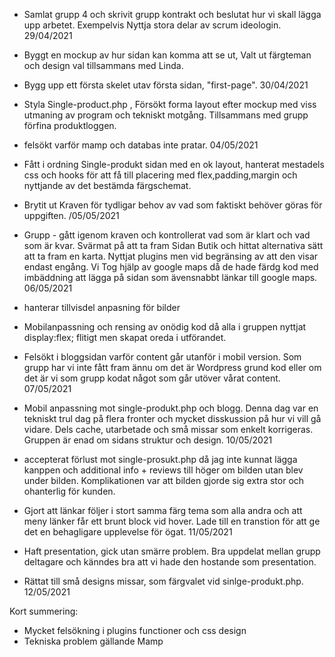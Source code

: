 
* Samlat grupp 4 och skrivit grupp kontrakt och beslutat hur vi skall lägga upp arbetet. Exempelvis Nyttja stora delar av scrum ideologin.
29/04/2021

* Byggt en mockup av hur sidan kan komma att se ut, Valt ut färgteman och design val tillsammans med Linda.
* Bygg upp ett första skelet utav första sidan, "first-page".
30/04/2021

* Styla Single-product.php , Försökt forma layout efter mockup med viss utmaning av program och tekniskt motgång. Tillsammans med grupp förfina produktloggen.
* felsökt varför mamp och databas inte pratar. 
 04/05/2021

* Fått i ordning Single-produkt sidan med en ok layout, hanterat mestadels css och hooks för att få till placering med flex,padding,margin och nyttjande av det bestämda färgschemat.
* Brytit ut Kraven för tydligar behov av vad som faktiskt behöver göras för uppgiften.
 /05/05/2021

* Grupp - gått igenom kraven och kontrollerat vad som är klart och vad som är kvar. Svärmat på att ta fram Sidan Butik och hittat alternativa sätt att ta fram en karta.
Nyttjat plugins men vid begränsing av att den visar endast engång. Vi Tog hjälp av google maps då de hade färdg kod med imbäddning att lägga på sidan som ävensnabbt länkar till google maps.
 06/05/2021

* hanterar tillvisdel anpasning för bilder
* Mobilanpassning och rensing av onödig kod då alla i gruppen nyttjat display:flex; flitigt men skapat oreda i utförandet.
* Felsökt i bloggsidan varför content går utanför i mobil version. Som grupp har vi inte fått fram ännu om det är Wordpress grund kod eller om det är vi som grupp kodat något som går utöver vårat content.
 07/05/2021

* Mobil anpassning mot single-produkt.php och blogg.
Denna dag var en tekniskt trul dag på flera fronter och mycket disskussion på hur vi vill gå vidare. Dels cache, utarbetade och små missar som enkelt korrigeras. Gruppen är enad om sidans struktur och design.
10/05/2021

* accepterat förlust mot single-prosukt.php då jag inte kunnat lägga kanppen och additional info + reviews till höger om bilden utan blev under bilden. Komplikationen var att bilden gjorde sig extra stor och ohanterlig för kunden. 
* Gjort att länkar följer i stort samma färg tema som alla andra och att meny länker får ett brunt block vid hover. Lade till en transtion för att ge det en behagligare upplevelse för ögat. 
11/05/2021

* Haft presentation, gick utan smärre problem. Bra uppdelat mellan grupp deltagare och känndes bra att vi hade den hostande som presentation.
* Rättat till små designs missar, som färgvalet vid sinlge-produkt.php.
12/05/2021

Kort summering:
* Mycket felsökning i plugins functioner och css design
* Tekniska problem gällande Mamp 